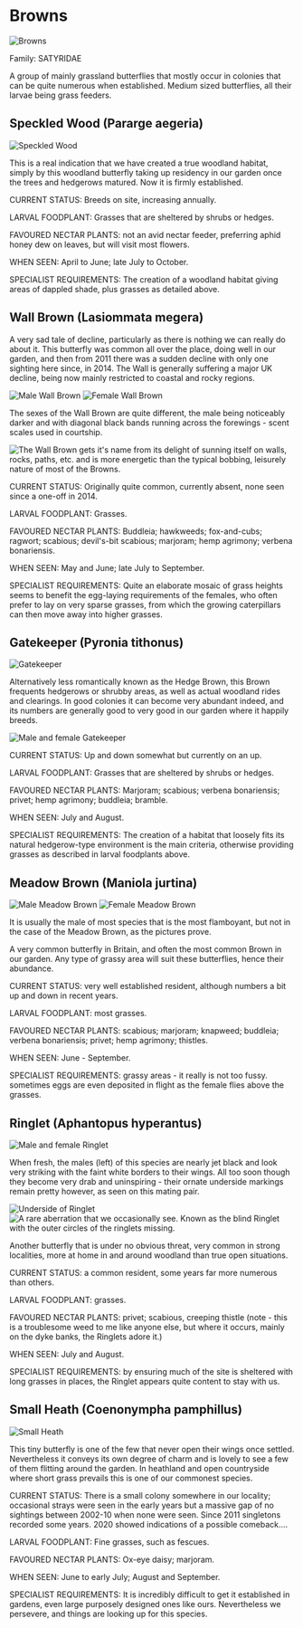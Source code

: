 Browns
======

![Browns](/asset/photo/Browns%202.jpg)

Family: SATYRIDAE

A group of mainly grassland butterflies that mostly occur in colonies that can be quite numerous when established. Medium sized butterflies, all their larvae being grass feeders.

Speckled Wood (Pararge aegeria)
-------------------------------

![Speckled Wood](/asset/photo/Speckled%20Wood%202.jpg)

This is a real indication that we have created a true woodland habitat, simply by this woodland butterfly taking up residency in our garden once the trees and hedgerows matured. Now it is firmly established.

CURRENT STATUS: Breeds on site, increasing annually.

LARVAL FOODPLANT: Grasses that are sheltered by shrubs or hedges.

FAVOURED NECTAR PLANTS: not an avid nectar feeder, preferring aphid honey dew on leaves, but will visit most flowers.

WHEN SEEN: April to June; late July to October.

SPECIALIST REQUIREMENTS: The creation of a woodland habitat giving areas of dappled shade, plus grasses as detailed above.

Wall Brown (Lasiommata megera)
------------------------------

A very sad tale of decline, particularly as there is nothing we can really do about it. This butterfly was common all over the place, doing well in our garden, and then from 2011 there was a sudden decline with only one sighting here since, in 2014. The Wall is generally suffering a major UK decline, being now mainly restricted to coastal and rocky regions.

![Male Wall Brown](/asset/photo/Wall%20Brown%20male.jpg) ![Female Wall Brown](/asset/photo/Wall%20Brown%20female.jpg)

The sexes of the Wall Brown are quite different, the male being noticeably darker and with diagonal black bands running across the forewings - scent scales used in courtship. 

![The Wall Brown gets it's name from its delight of sunning itself on walls, rocks, paths, etc. and is more energetic than the typical bobbing, leisurely nature of most of the Browns.](/asset/photo/Wall%20Brown%20basking.jpg)

CURRENT STATUS: Originally quite common, currently absent, none seen since a one-off in 2014.

LARVAL FOODPLANT: Grasses.

FAVOURED NECTAR PLANTS: Buddleia; hawkweeds; fox-and-cubs; ragwort; scabious; devil's-bit scabious; marjoram; hemp agrimony; verbena bonariensis.

WHEN SEEN: May and June; late July to September.

SPECIALIST REQUIREMENTS: Quite an elaborate mosaic of grass heights seems to benefit the egg-laying requirements of the females, who often prefer to lay on very sparse grasses, from which the growing caterpillars can then move away into higher grasses.

Gatekeeper (Pyronia tithonus)
-----------------------------

![Gatekeeper](/asset/photo/Gatekeeper.jpg) 

Alternatively less romantically known as the Hedge Brown, this Brown frequents hedgerows or shrubby areas, as well as actual woodland rides and clearings. In good colonies it can become very abundant indeed, and its numbers are generally good to very good in our garden where it happily breeds.

![Male and female Gatekeeper](/asset/photo/Gatekeeper%20male%20and%20female.jpg)

CURRENT STATUS: Up and down somewhat but currently on an up.

LARVAL FOODPLANT: Grasses that are sheltered by shrubs or hedges.

FAVOURED NECTAR PLANTS: Marjoram; scabious; verbena bonariensis; privet; hemp agrimony; buddleia; bramble.

WHEN SEEN: July and August.

SPECIALIST REQUIREMENTS: The creation of a habitat that loosely fits its natural hedgerow-type environment is the main criteria, otherwise providing grasses as described in larval foodplants above.

Meadow Brown (Maniola jurtina)
------------------------------

![Male Meadow Brown](/asset/photo/Meadow%20Brown%20male.jpg) ![Female Meadow Brown](/asset/photo/Meadow%20Brown%20female.jpg)

It is usually the male of most species that is the most flamboyant, but not in the case of the Meadow Brown,  as the pictures prove.

A very common butterfly in Britain, and often the most common Brown in our garden. Any type of grassy area will suit these butterflies, hence their abundance.

CURRENT STATUS: very well established resident, although numbers a bit up and down in recent years.

LARVAL FOODPLANT: most grasses.

FAVOURED NECTAR PLANTS: scabious; marjoram; knapweed; buddleia; verbena bonariensis; privet; hemp agrimony; thistles.

WHEN SEEN: June - September.

SPECIALIST REQUIREMENTS: grassy areas - it really is not too fussy. sometimes eggs are even deposited in flight as the female flies above the grasses.

Ringlet (Aphantopus hyperantus)
-------------------------------

![Male and female Ringlet](/asset/photo/Ringlets%20male%20and%20female.jpg)

When fresh, the males (left) of this species are nearly jet black and look very striking with the faint white borders to their wings. All too soon though they become very drab and uninspiring - their ornate underside markings remain pretty however, as seen on this mating pair. 

![Underside of Ringlet](/asset/photo/Ringlet%20und.jpg) ![A rare aberration that we occasionally see. Known as the blind Ringlet with the outer circles of the ringlets missing.](/asset/photo/blind%20Ringlet.jpg)

Another butterfly that is under no obvious threat, very common in strong localities, more at home in and around woodland than true open situations. 

CURRENT STATUS: a common resident, some years far more numerous than others.

LARVAL FOODPLANT: grasses.

FAVOURED NECTAR PLANTS: privet; scabious, creeping thistle (note - this is a troublesome weed to me like anyone else, but where it occurs, mainly on the dyke banks, the Ringlets adore it.)

WHEN SEEN: July and August.

SPECIALIST REQUIREMENTS: by ensuring much of the site is sheltered with long grasses in places, the Ringlet appears quite content to stay with us.

Small Heath (Coenonympha pamphillus)
------------------------------------

![Small Heath](/asset/photo/Small%20Heath.jpg)

This tiny butterfly is one of the few that never open their wings once settled. Nevertheless it conveys its own degree of charm and is lovely to see a few of them flitting around the garden. In heathland and open countryside where short grass prevails this is one of our commonest species.

CURRENT STATUS: There is a small colony somewhere in our locality; occasional strays were seen in the early years but a  massive gap of no sightings between 2002-10 when none were seen. Since 2011 singletons recorded some years. 2020 showed indications of a possible comeback....

LARVAL FOODPLANT: Fine grasses, such as fescues.

FAVOURED NECTAR PLANTS: Ox-eye daisy; marjoram.

WHEN SEEN: June to early July; August and September.

SPECIALIST REQUIREMENTS: It is incredibly difficult to get it established in gardens, even large purposely designed ones like ours. Nevertheless we persevere, and things are looking up for this species.
